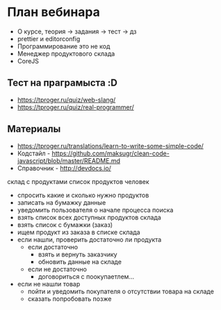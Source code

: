 # План вебинара

* О курсе, теория -> задания -> тест -> дз
* prettier и editorconfig
* Программирование это не код
* Менеджер продуктового склада
* CoreJS

## Тест на праграмыста :D

* https://tproger.ru/quiz/web-slang/
* https://tproger.ru/quiz/real-programmer/

## Материалы

* https://tproger.ru/translations/learn-to-write-some-simple-code/
* Кодстайл - https://github.com/maksugr/clean-code-javascript/blob/master/README.md
* Справочник - http://devdocs.io/

склад с продуктами
список продуктов
человек

* спросить какие и сколько нужно продуктов
* записать на бумажку данные
* уведомить пользователя о начале процесса поиска
* взять список всех доступных продуктов склада
* взять список с бумажки (заказ)
* ищем продукт из заказа в списке склада
* если нашли, проверить достаточно ли продукта
  * если достаточно
    * взять и вернуть заказчику
    * обновить данные на складе
  * если не достаточно
    * договориться с поокупаетлем...
* если не нашли товар
  * пойти и уведомить покупателя о отсутствии товара на складе
  * сказать попробовать позже
